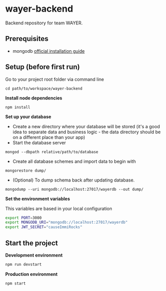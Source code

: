# wayer-backend
Backend repository for team WAYER.

## Prerequisites

* mongodb [official installation guide](https://docs.mongodb.org/manual/administration/install-community/)

## Setup (before first run)

Go to your project root folder via command line
```
cd path/to/workspace/wayer-backend
```

**Install node dependencies**

```
npm install
```

**Set up your database**

* Create a new directory where your database will be stored (it's a good idea to separate data and business logic - the data directory should be on a different place than your app)
* Start the database server
```
mongod --dbpath relative/path/to/database
```
* Create all database schemes and import data to begin with
```
mongorestore dump/
```
* (Optional) To dump schema back after updating database.
```
mongodump --uri mongodb://localhost:27017/wayerdb --out dump/
```

**Set the environment variables**

This variables are based in your local configuration
```bash
export PORT=3000
export MONGODB_URI="mongodb://localhost:27017/wayerdb"
export JWT_SECRET="causeImmiRocks"
```

## Start the project

**Development environment**
```bash
npm run devstart
```

**Production environment**
```bash
npm start
```
